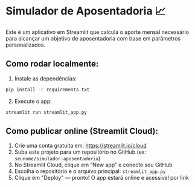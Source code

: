 # Simulador de Aposentadoria 📈

Este é um aplicativo em Streamlit que calcula o aporte mensal necessário para alcançar um objetivo de aposentadoria com base em parâmetros personalizados.

## Como rodar localmente:

1. Instale as dependências:
```bash
pip install -r requirements.txt
```

2. Execute o app:
```bash
streamlit run streamlit_app.py
```

## Como publicar online (Streamlit Cloud):

1. Crie uma conta gratuita em: https://streamlit.io/cloud
2. Suba este projeto para um repositório no GitHub (ex: `seunome/simulador-aposentadoria`)
3. No Streamlit Cloud, clique em “New app” e conecte seu GitHub
4. Escolha o repositório e o arquivo principal: `streamlit_app.py`
5. Clique em "Deploy" — pronto! O app estará online e acessível por link


